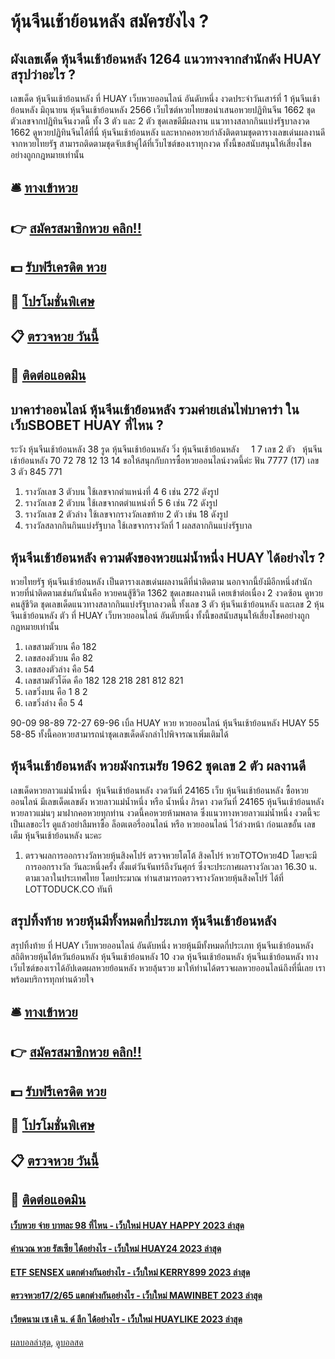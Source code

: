 # หุ้นจีนเช้าย้อนหลัง สมัครยังไง ?
## ผังเลขเด็ด หุ้นจีนเช้าย้อนหลัง 1264 แนวทางจากสำนักดัง HUAY สรุปว่าอะไร ?
เลขเด็ด หุ้นจีนเช้าย้อนหลัง ที่ HUAY เว็บหวยออนไลน์ อันดับหนึ่ง งวดประจำวันเสาร์ที่ 1 หุ้นจีนเช้าย้อนหลัง มิถุนายน หุ้นจีนเช้าย้อนหลัง 2566 เว็บไซต์หวยไทยขอนำเสนอหวยปฏิทินจีน 1662 ชุดตัวเลขจากปฏิทินจีนงวดนี้ ทั้ง 3 ตัว และ 2 ตัว ชุดเลขดีมีผลงาน แนวทางสลากกินแบ่งรัฐบาลงวด 1662 ดูหวยปฏิทินจีนได้ที่นี่ หุ้นจีนเช้าย้อนหลัง และหากคอหวยกำลังติดตามชุดตารางเลขเด่นผลงานดีจากหวยไทยรัฐ สามารถติดตามชุดจับเข้าคู่ได้ที่เว็บไซต์ของเราทุกงวด ทั้งนี้ขอสนับสนุนให้เสี่ยงโชคอย่างถูกกฎหมายเท่านั้น

## 🛎 [ทางเข้าหวย](https://bit.ly/3BG5bNw)
## 👉 [สมัครสมาชิกหวย คลิก!!](https://bit.ly/3BG5bNw)
## 💵 [รับฟรีเครดิต หวย](https://bit.ly/3C3mvgS)
## 👑 [โปรโมชั่นพิเศษ](https://bit.ly/3C3mvgS)
## 📋 [ตรวจหวย วันนี้](https://bit.ly/3C3mvgS)
## 📱 [ติดต่อแอดมิน](https://bit.ly/3C3mvgS)

## บาคาร่าออนไลน์ หุ้นจีนเช้าย้อนหลัง รวมค่ายเล่นไพ่บาคาร่า ในเว็บSBOBET HUAY ที่ไหน ?
ระวัง หุ้นจีนเช้าย้อนหลัง 38
รูด หุ้นจีนเช้าย้อนหลัง วิ่ง หุ้นจีนเช้าย้อนหลัง     1 7
เลข 2 ตัว   หุ้นจีนเช้าย้อนหลัง 70 72 78 12 13 14
ขอให้สนุกกับการซื้อหวยออนไลน์งวดนี้ค่ะ
ฟัน 7777 (17)
เลข 3 ตัว 845 771
1. รางวัลเลข 3 ตัวบน ใช้เลขจากตำแหน่งที่ 4 6 เช่น 272 ดังรูป
2. รางวัลเลข 2 ตัวบน ใช้เลขจากตตำแหน่งที่ 5 6 เช่น 72 ดังรูป
3. รางวัลเลข 2 ตัวล่าง ใช้เลขจากรางวัลเลขท้าย 2 ตัว เช่น 18 ดังรูป
4. รางวัลสลากกินกินแบ่งรัฐบาล ใช้เลขจากรางวัลที่ 1 ผลสลากกินแบ่งรัฐบาล

## หุ้นจีนเช้าย้อนหลัง ความดังของหวยแม่น้ำหนึ่ง HUAY ได้อย่างไร ?
หวยไทยรัฐ หุ้นจีนเช้าย้อนหลัง เป็นตารางเลขเด่นผลงานดีที่น่าติดตาม นอกจากนี้ยังมีอีกหนึ่งสำนักหวยที่น่าติดตามเช่นกันนั่นคือ หวยคนสู้ชีวิต 1362 ชุดเลขผลงานดี เคยเข้าต่อเนื่อง 2 งวดซ้อน ดูหวยคนสู้ชีวิต ชุดเลขเด็ดแนวทางสลากกินแบ่งรัฐบาลงวดนี้ ทั้งเลข 3 ตัว หุ้นจีนเช้าย้อนหลัง และเลข 2 หุ้นจีนเช้าย้อนหลัง ตัว ที่ HUAY เว็บหวยออนไลน์ อันดับหนึ่ง ทั้งนี้ขอสนับสนุนให้เสี่ยงโชคอย่างถูกกฎหมายเท่านั้น
1. เลขสามตัวบน คือ 182
2. เลขสองตัวบน คือ 82
3. เลขสองตัวล่าง คือ 54
4. เลขสามตัวโต๊ด คือ 182 128 218 281 812 821
5. เลขวิ่งบน คือ 1 8 2
6. เลขวิ่งล่าง คือ 5 4

90-09
98-89
72-27
69-96
เบิ้ล HUAY หวย หวยออนไลน์ หุ้นจีนเช้าย้อนหลัง HUAY 55
58-85
ทั้งนี้คอหวยสามารถนำชุดเลขเด็ดดังกล่าไปพิจารณาเพิ่มเติมได้

## หุ้นจีนเช้าย้อนหลัง หวยมังกรเมรัย 1962 ชุดเลข 2 ตัว ผลงานดี
เลขเด็ดหวยลาวแม่น้ำหนึ่ง  หุ้นจีนเช้าย้อนหลัง งวดวันที่ 24165
เว็บ หุ้นจีนเช้าย้อนหลัง ซื้อหวยออนไลน์ มีเลขเด็ดเลขดัง หวยลาวแม่น้ำหนึ่ง หรือ น้ำหนึ่ง ภิรดา งวดวันที่ 24165 หุ้นจีนเช้าย้อนหลัง หวยลาวแม่นๆ มาฝากคอหวยทุกท่าน งวดนี้คอหวยห้ามพลาด ซึ่งแนวทางหวยลาวแม่น้ำหนึ่ง งวดนี้จะเป็นเลขอะไร ดูแล้วอย่าลืมหาซื้อ ล็อตเตอรี่ออนไลน์ หรือ หวยออนไลน์ ไว้ล่วงหน้า ก่อนเลขอั้น เลขเต็ม หุ้นจีนเช้าย้อนหลัง นะคะ
1. ตรวจผลการออกรางวัลหวยหุ้นสิงคโปร์ ตรวจหวยโตโต้ สิงคโปร์ หวยTOTOหวย4D โดยจะมีการออกรางวัล วันละหนึ่งครั้ง ตั้งแต่วันจันทร์ถึงวันศุกร์ ซึ่งจะประกาศผลรางวัลเวลา 16.30 น. ตามเวลาในประเทศไทย โดยประมาณ ท่านสามารถตรวจรางวัลหวยหุ้นสิงคโปร์ ได้ที่ LOTTODUCK.CO ทันที

## สรุปทิ้งท้าย หวยหุ้นมีทั้งหมดกี่ประเภท หุ้นจีนเช้าย้อนหลัง
สรุปทิ้งท้าย ที่ HUAY เว็บหวยออนไลน์ อันดับหนึ่ง หวยหุ้นมีทั้งหมดกี่ประเภท หุ้นจีนเช้าย้อนหลัง สถิติหวยหุ้นไต้หวันย้อนหลัง หุ้นจีนเช้าย้อนหลัง 10 งวด หุ้นจีนเช้าย้อนหลัง หุ้นจีนเช้าย้อนหลัง ทางเว็บไซต์ของเราได้อัปเดตผลหวยย้อนหลัง หวยลุ้นรวย มาให้ท่านได้ตรวจผลหวยออนไลน์ถึงที่นี่เลย เราพร้อมบริการทุกท่านด้วยใจ

## 🛎 [ทางเข้าหวย](https://bit.ly/3BG5bNw)
## 👉 [สมัครสมาชิกหวย คลิก!!](https://bit.ly/3BG5bNw)
## 💵 [รับฟรีเครดิต หวย](https://bit.ly/3C3mvgS)
## 👑 [โปรโมชั่นพิเศษ](https://bit.ly/3C3mvgS)
## 📋 [ตรวจหวย วันนี้](https://bit.ly/3C3mvgS)
## 📱 [ติดต่อแอดมิน](https://bit.ly/3C3mvgS)

#### [เว็บหวย จ่าย บาทละ 98 ที่ไหน - เว็บใหม่ HUAY HAPPY 2023 ล่าสุด](https://atom.io/themes/เว็บหวย%20จ่าย%20บาทละ%2098%20ที่ไหน%20-%20เว็บใหม่%20huay%20happy%202023%20ล่าสุด)
#### [คำนวณ หวย รัสเซีย ได้อย่างไร - เว็บใหม่ HUAY24 2023 ล่าสุด](https://atom.io/themes/คำนวณ%20หวย%20รัสเซีย%20ได้อย่างไร%20-%20เว็บใหม่%20huay24%202023%20ล่าสุด)
#### [ETF SENSEX แตกต่างกันอย่างไร - เว็บใหม่ KERRY899 2023 ล่าสุด](https://atom.io/themes/etf%20sensex%20แตกต่างกันอย่างไร%20-%20เว็บใหม่%20kerry899%202023%20ล่าสุด)
#### [ตรวจหวย17/2/65 แตกต่างกันอย่างไร - เว็บใหม่ MAWINBET 2023 ล่าสุด](https://atom.io/themes/ตรวจหวย17265%20แตกต่างกันอย่างไร%20-%20เว็บใหม่%20mawinbet%202023%20ล่าสุด)
#### [เวียดนาม เซ เคิ น. ด์ ลีก ได้อย่างไร - เว็บใหม่ HUAYLIKE 2023 ล่าสุด](https://atom.io/themes/เวียดนาม%20เซ%20เคิ%20น.%20ด์%20ลีก%20ได้อย่างไร%20-%20เว็บใหม่%20huaylike%202023%20ล่าสุด)

[ผลบอลล่าสุด](https://siamsport.tv "ผลบอลล่าสุด"), [ดูบอลสด](https://siamsport.tv/ดูบอลสด "ดูบอลสด")